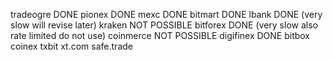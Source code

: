 tradeogre DONE
pionex DONE
mexc DONE 
bitmart DONE
lbank DONE (very slow will revise later)
kraken NOT POSSIBLE
bitforex DONE (very slow also rate limited do not use)
coinmerce NOT POSSIBLE
digifinex DONE
bitbox
coinex
txbit
xt.com
safe.trade